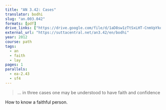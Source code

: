 ```yaml
---
title: "AN 3.42: Cases"
translator: bodhi
slug: "an.003.042"
formats: [pdf]
drive_links: ["https://drive.google.com/file/d/1aD8sw1zTtSxLHT-CnmVpYkdPVriXwpnH/view?usp=drivesdk"]
external_url: "https://suttacentral.net/an3.42/en/bodhi"
year: 2012
course: path
tags:
  - an
  - faith
  - lay
pages: 1
parallels:
  - ea-2.43
  - sf4
---
```


> … in three cases one may be understood to have faith and confidence

How to know a faithful person.

